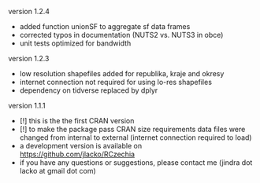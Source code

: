 version 1.2.4  
  - added function unionSF to aggregate sf data frames
  - corrected typos in documentation (NUTS2 vs. NUTS3 in obce)
  - unit tests optimized for bandwidth

version 1.2.3  
  - low resolution shapefiles added for republika, kraje and okresy  
  - internet connection not required for using lo-res shapefiles  
  - dependency on tidverse replaced by dplyr  

version 1.1.1  
  - [!] this is the the first CRAN version  
  - [!] to make the package pass CRAN size requirements data files were changed from internal to external (internet connection required to load)  
  - a development version is available on https://github.com/jlacko/RCzechia  
  - if you have any questions or suggestions, please contact me (jindra dot lacko at gmail dot com)  
